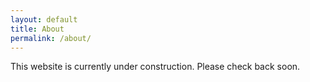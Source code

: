 ```yaml
---
layout: default
title: About
permalink: /about/
---
```


This website is currently under construction.  Please check back soon.

